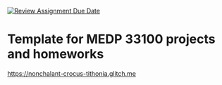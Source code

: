 [![Review Assignment Due Date](https://classroom.github.com/assets/deadline-readme-button-22041afd0340ce965d47ae6ef1cefeee28c7c493a6346c4f15d667ab976d596c.svg)](https://classroom.github.com/a/zPEbIGCW)
# Template for MEDP 33100 projects and homeworks

https://nonchalant-crocus-tithonia.glitch.me 